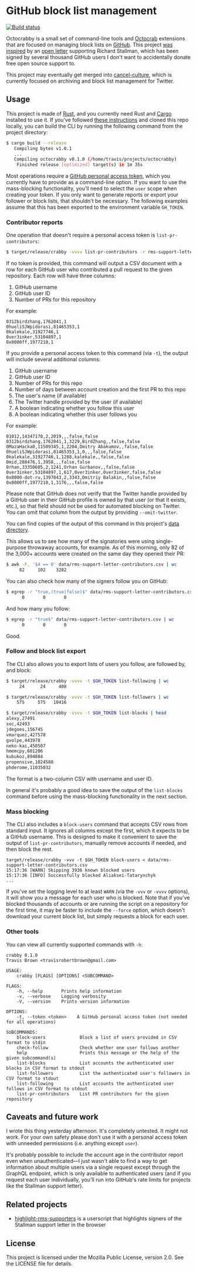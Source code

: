 # GitHub block list management

[![Build status](https://img.shields.io/github/workflow/status/travisbrown/octocrabby/ci.svg)](https://github.com/travisbrown/octocrabby/actions)

Octocrabby is a small set of command-line tools and [Octocrab][octocrab] extensions
that are focused on managing block lists on [GitHub][github].
This project [was inspired][1375333996398325762] by an [open letter][rms-support-letter]
supporting Richard Stallman, which has been signed by several thousand GitHub users I
don't want to accidentally donate free open source support to.

This project may eventually get merged into [cancel-culture][cancel-culture], which is currently
focused on archiving and block list management for Twitter.

## Usage

This project is made of [Rust][rust], and you currently need Rust and [Cargo][cargo] installed
to use it. If you've followed [these instructions][rust-installation] and cloned this repo locally,
you can build the CLI by running the following command from the project directory:

```bash
$ cargo build --release
   Compiling bytes v1.0.1
   ...
   Compiling octocrabby v0.1.0 (/home/travis/projects/octocrabby)
    Finished release [optimized] target(s) in 1m 35s
```

Most operations require a [GitHub personal access token][github-token], which you currently have to
provide as a command-line option. If you want to use the mass-blocking functionality, you'll need to
select the `user` scope when creating your token. If you only want to generate reports or export your
follower or block lists, that shouldn't be necessary. The following examples assume that this has been
exported to the environment variable `GH_TOKEN`.

### Contributor reports

One operation that doesn't require a personal access token is `list-pr-contributors`:

```bash
$ target/release/crabby -vvvv list-pr-contributors -r rms-support-letter/rms-support-letter.github.io > data/rms-support-letter-contributors.csv
```

If no token is provided, this command will output a CSV document with a row for each GitHub user who contributed
a pull request to the given repository. Each row will have three columns:

1. GitHub username
2. GitHub user ID
3. Number of PRs for this repository

For example:

```csv
0312birdzhang,1762041,1
0hueliSJWpidorasi,81465353,1
0kalekale,31927746,1
0ver3inker,53104897,1
0x0000ff,1977210,1
```

If you provide a personal access token to this command (via `-t`), the output will include several additional columns:

1. GitHub username
2. GitHub user ID
3. Number of PRs for this repo
4. Number of days between account creation and the first PR to this repo
5. The user's name (if available)
6. The Twitter handle provided by the user (if available)
7. A boolean indicating whether you follow this user
8. A boolean indicating whether this user follows you

For example:

```csv
01012,14347178,2,2019,,,false,false
0312birdzhang,1762041,1,3229,BirdZhang,,false,false
0MazaHacka0,11509345,1,2204,Dmitry Abakumov,,false,false
0hueliSJWpidorasi,81465353,1,0,,,false,false
0kalekale,31927746,1,1288,kalekale,,false,false
0mid,288476,1,3958,,,false,false
0rhan,33350605,2,1241,Orhan Gurbanov,,false,false
0ver3inker,53104897,1,617,0ver3inker,0ver3inker,false,false
0x0000-dot-ru,1397843,2,3343,Dmitriy Balakin,,false,false
0x0000ff,1977210,1,3176,,,false,false
```

Please note that GitHub does not verify that the Twitter handle provided by a GitHub user in their
GitHub profile is owned by that user (or that it exists, etc.), so that field should not be used
for automated blocking on Twitter. You can omit that column from the output by providing `--omit-twitter`.

You can find copies of the output of this command in this project's [data directory][data-directory].

This allows us to see how many of the signatories were using single-purpose throwaway accounts, for example.
As of this morning, only 82 of the 3,000+ accounts were created on the same day they opened their PR:

```bash
$ awk -F, '$4 == 0' data/rms-support-letter-contributors.csv | wc
     82     102    3282
```

You can also check how many of the signers follow you on GitHub:

```bash
$ egrep -r "true,(true|false)$" data/rms-support-letter-contributors.csv | wc
      0       0       0
```

And how many you follow:

```bash
$ egrep -r "true$" data/rms-support-letter-contributors.csv | wc
      0       0       0
```

Good.

### Follow and block list export

The CLI also allows you to export lists of users you follow, are followed by, and block:

```bash
$ target/release/crabby -vvvv -t $GH_TOKEN list-following | wc
     24      24     408

$ target/release/crabby -vvvv -t $GH_TOKEN list-followers | wc
    575     575   10416

$ target/release/crabby -vvvv -t $GH_TOKEN list-blocks | head
alexy,27491
soc,42493
jdegoes,156745
vmarquez,427578
gvolpe,443978
neko-kai,450507
hmemcpy,601206
kubukoz,894884
propensive,1024588
phderome,11035032
```

The format is a two-column CSV with username and user ID.

In general it's probably a good idea to save the output of the `list-blocks` command before using
the mass-blocking functionality in the next section.

### Mass blocking

The CLI also includes a `block-users` command that accepts CSV rows from standard input. It ignores all
columns except the first, which it expects to be a GitHub username. This is designed to make it convenient
to save the output of `list-pr-contributors`, manually remove accounts if needed, and then block the rest.

```
target/release/crabby -vvv -t $GH_TOKEN block-users < data/rms-support-letter-contributors.csv
15:17:36 [WARN] Skipping 3936 known blocked users
15:17:36 [INFO] Successfully blocked Aliaksei-Tatarynchyk
...
```

If you've set the logging level to at least `WARN` (via the `-vvv` or `-vvvv` options), it will show you
a message for each user who is blocked. Note that if you've blocked thousands of accounts or are running
the script on a repository for the first time, it may be faster to include the `--force` option, which
doesn't download your current block list, but simply requests a block for each user.

### Other tools

You can view all currently supported commands with `-h`:

```
crabby 0.1.0
Travis Brown <travisrobertbrown@gmail.com>

USAGE:
    crabby [FLAGS] [OPTIONS] <SUBCOMMAND>

FLAGS:
    -h, --help       Prints help information
    -v, --verbose    Logging verbosity
    -V, --version    Prints version information

OPTIONS:
    -t, --token <token>    A GitHub personal access token (not needed for all operations)

SUBCOMMANDS:
    block-users             Block a list of users provided in CSV format to stdin
    check-follow            Check whether one user follows another
    help                    Prints this message or the help of the given subcommand(s)
    list-blocks             List accounts the authenticated user blocks in CSV format to stdout
    list-followers          List the authenticated user's followers in CSV format to stdout
    list-following          List accounts the authenticated user follows in CSV format to stdout
    list-pr-contributors    List PR contributors for the given repository
```

## Caveats and future work

I wrote this thing yesterday afternoon. It's completely untested. It might not work. For your own safety
please don't use it with a personal access token with unneeded permissions (i.e. anything except `user`).

It's probably possible to include the account age in the contributor report even when unauthenticated—I just
wasn't able to find a way to get information about multiple users via a single request except through the
GraphQL endpoint, which is only available to authenticated users (and if you request each user individually,
you'll run into GitHub's rate limits for projects like the Stallman support letter).

## Related projects

* [highlight-rms-supporters] is a userscript that highlights signers of the Stallman support letter in the browser

## License

This project is licensed under the Mozilla Public License, version 2.0. See the LICENSE file for details.

[1375333996398325762]: https://twitter.com/travisbrown/status/1375333996398325762
[cancel-culture]: https://github.com/travisbrown/cancel-culture
[cargo]: https://doc.rust-lang.org/cargo/
[data-directory]: https://github.com/travisbrown/octocrabby/tree/main/data
[github]: https://github.com/
[github-token]: https://docs.github.com/en/github/authenticating-to-github/creating-a-personal-access-token
[highlight-rms-supporters]: https://github.com/sticks-stuff/highlight-RMS-supporters
[octocrab]: https://github.com/XAMPPRocky/octocrab
[rms-support-letter]: https://github.com/rms-support-letter/rms-support-letter.github.io
[rust]: https://www.rust-lang.org/
[rust-installation]: https://doc.rust-lang.org/book/ch01-01-installation.html